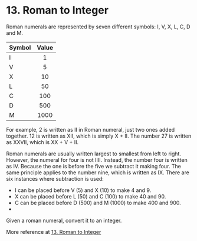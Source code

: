 # 13. Roman to Integer

Roman numerals are represented by seven different symbols: I, V, X, L, C, D and M.

| Symbol | Value | 
|--------|:-----:|
| I      |   1   |
| V      |   5   |
| X      |  10   |
| L      |  50   |
| C      |  100  |
| D      |  500  |
| M      | 1000  |

For example, 2 is written as II in Roman numeral, just two ones added together. 12 is written as XII, which is simply X + II. The number 27 is written as XXVII, which is XX + V + II.

Roman numerals are usually written largest to smallest from left to right. However, the numeral for four is not IIII. Instead, the number four is written as IV. Because the one is before the five we subtract it making four. The same principle applies to the number nine, which is written as IX. There are six instances where subtraction is used:

- I can be placed before V (5) and X (10) to make 4 and 9.
- X can be placed before L (50) and C (100) to make 40 and 90.
- C can be placed before D (500) and M (1000) to make 400 and 900.
- 
Given a roman numeral, convert it to an integer.

More reference at [13. Roman to Integer](https://leetcode.com/problems/roman-to-integer/description/)